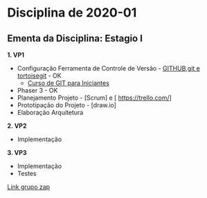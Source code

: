 # Disciplina de 2020-01

## Ementa da Disciplina: Estagio I

**1. VP1**
   - Configuração Ferramenta de Controle de Versão - [GITHUB,git e tortoisegit](https://github.com/mbacefor) - OK
     - [Curso de GIT para Iniciantes](https://www.udemy.com/git-e-github-para-iniciantes/)
   - Phaser 3 - OK
   - Planejamento Projeto - [Scrum]  e [ https://trello.com/]
   - Prototipação do Projeto - [draw.io]
   - Elaboração Arquitetura

**2. VP2**

   - Implementação 

**3. VP3**
   - Implementação
   - Testes

[Link grupo zap](https://chat.whatsapp.com/IywlNFnTCUfC90TRgbWLNE)
